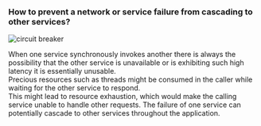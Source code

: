 ### How to prevent a network or service failure from cascading to other services?

![circuit breaker](https://github.com/bluething/rectivearchitecture/blob/master/images/circuitbreaker.png?raw=true)

When one service synchronously invokes another there is always the possibility that the other service is unavailable or is exhibiting such high latency it is essentially unusable.  
Precious resources such as threads might be consumed in the caller while waiting for the other service to respond.  
This might lead to resource exhaustion, which would make the calling service unable to handle other requests. The failure of one service can potentially cascade to other services throughout the application.